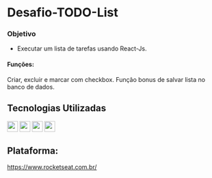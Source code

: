 # Desafio-TODO-List

### Objetivo
* Executar um lista de tarefas usando React-Js.

#### Funções:
Criar, excluir e marcar com checkbox. 
Função bonus de salvar lista no banco de dados.

## Tecnologias Utilizadas

<div style="display: inline_block">
    <img align:"center"; height="25" src="https://img.shields.io/badge/React-20232A?style=for-the-badge&logo=react&logoColor=61DAFB"/>
    <img align:"center"; height="25" src="https://img.shields.io/badge/JavaScript-323330?style=for-the-badge&logo=javascript&logoColor=F7DF1E"/>
    <img align:"center"; height="25" src="https://img.shields.io/badge/CSS3-1572B6?style=for-the-badge&logo=css3&logoColor=white"/>
    <img align:"center"; height="25" src="https://img.shields.io/badge/HTML5-E34F26?style=for-the-badge&logo=html5&logoColor=white"/>
</div>

## Plataforma:
 
https://www.rocketseat.com.br/
